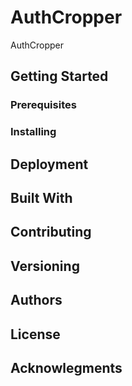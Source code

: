 # AuthCropper
AuthCropper

## Getting Started

### Prerequisites

### Installing

## Deployment

## Built With

## Contributing

## Versioning

## Authors

## License

## Acknowlegments